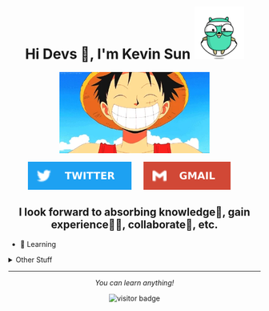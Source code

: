 <h1 align="center">Hi Devs 👋, I'm Kevin Sun <img width="100" src="./img/golang.gif" ></h1>


<p align="center">
  <img src="https://raw.githubusercontent.com/XmchxUp/XmchxUp/master/img/giphy.webp" width=300>
</p>

<p align="center">
  <a href="https://twitter.com/FantasyOverflow"><img src="./img/twitter.svg" /></a>
  &nbsp;&nbsp;&nbsp;&nbsp;
  <a href="mailto:sunhuayangak47@gmail.com"><img  src="./img/gmail.svg" /></a>
  &nbsp;&nbsp;&nbsp;&nbsp;
</p>

<h2 align="center">
  I look forward to absorbing knowledge🧠, gain experience👨‍🏭, collaborate🤝, etc.
</h2>

* 🧐 Learning

<details>
  <summary>Other Stuff</summary>
  <br />

  * 🏆 Some GitHub statistical reports:

  <p align="center">
    <img align="center" src="https://github-profile-trophy.vercel.app/?username=xmchxup&column=7">
     <img align="center" src="https://github-readme-stats.vercel.app/api?username=xmchxup&hide_title=true&hide_border=true&show_icons=true&include_all_commits=true&line_height=21&bg_color=0,EC6C6C,FFD479,FFFC79,73FA79&theme=graywhite&locale=en" />
  <img align="center" src="https://github-readme-stats.vercel.app/api/top-langs/?username=xmchxup&hide=css,scss,html&langs_count=8&hide_title=true&hide_border=true&layout=compact&bg_color=0,73FA79,73FDFF,D783FF&theme=graywhite&locale=en" />
  </p>
</a>
</details>


<hr>
<p align="center">
  <i>You can learn anything!</i>
    <p  align="center">
        <img src="https://visitor-badge.laobi.icu/badge?page_id=xmchxup" alt="visitor badge"/>       
    </p>	
</p>

